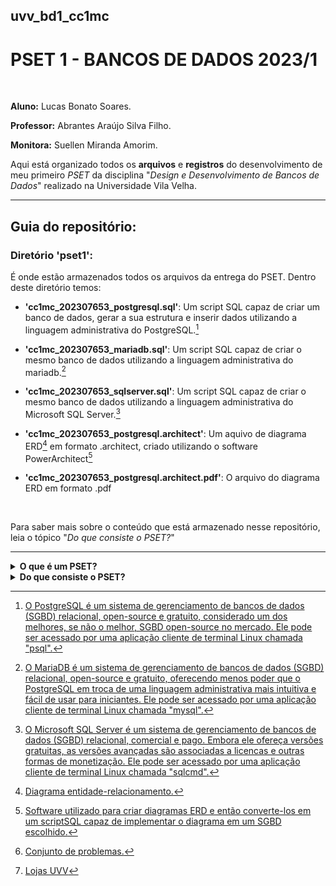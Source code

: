## uvv_bd1_cc1mc
# PSET 1 - BANCOS DE DADOS 2023/1

<br>


**Aluno:** Lucas Bonato Soares.

**Professor:** Abrantes Araújo Silva Filho.

**Monitora:** Suellen Miranda Amorim.

Aqui está organizado todos os **arquivos** e **registros** do desenvolvimento de meu primeiro *PSET* da disciplina "*Design e Desenvolvimento de Bancos de Dados*" realizado na Universidade Vila Velha. 

<hr>
  
## Guia do repositório:

### Diretório 'pset1':  
É onde estão armazenados todos os arquivos da entrega do PSET. Dentro deste diretório temos:

* **'cc1mc_202307653_postgresql.sql'**: Um script SQL capaz de criar um banco de dados, gerar a sua estrutura e inserir dados utilizando a linguagem administrativa do PostgreSQL.[^1]

* **'cc1mc_202307653_mariadb.sql'**: Um script SQL capaz de criar o mesmo banco de dados utilizando a linguagem administrativa do mariadb.[^2]

* **'cc1mc_202307653_sqlserver.sql'**: Um script SQL capaz de criar o mesmo banco de dados utilizando a linguagem administrativa do Microsoft SQL Server.[^3] 

* **'cc1mc_202307653_postgresql.architect'**: Um aquivo de diagrama ERD[^4] em formato .architect, criado utilizando o software PowerArchitect[^5]
 
* **'cc1mc_202307653_postgresql.architect.pdf'**: O arquivo do diagrama ERD em formato .pdf

<br>

Para saber mais sobre o conteúdo que está armazenado nesse repositório, leia o tópico "*Do que consiste o PSET?*"

<hr>

<details>
<summary>
  <b>O que é um PSET?</b>
 </summary>

Um PSET, ou _Problem set_[^6], é uma prática utilizada no ensino onde o aluno deve resolver uma série de problemas com uma única solução completa. Eles são amplamente utilizados nas áreas de exatas e ciências da natureza para auxiliar na fixação do conteúdo. 
  
Ao invés de apenas um ou poucos problemas isolados serem apresentados para o aluno em diversas atividades de prazo curto, apresenta-se um conjunto complexo e intercalado de problemas relacionados entre si em uma atividade única que possui um prazo maior. Isso estimula o desenvolvimento de soluções mais sofisticadas e demanda que o aluno não apenas entenda o conteúdo mas consiga visualizar uma situação-problema panoramica e ir aplicando o que aprendeu para soluciona-la.

</details>


<details>
<summary> 
<b>Do que consiste o PSET?</b>
</summary>

O PSET consiste em uma série de atividades de conhecimento teórico e prático acerca de bancos de dados.
  
Ele será dividido em duas partes: **Questões discursivas** e **Implementação de BD no PostgreSQL**.
  
As questões discursivas são manuscritas - apenas a segunda parte do PSET será armazenada aqui.
  
![Imagem ilustrativa da visão geral do PSET 1](https://cdn.discordapp.com/attachments/799851247410479155/1107054462956212375/image.png)

* Temos como base um diagrama ERD de um banco de dados chamado "Lojas UVV".[^7]
* Deve-se criar um script SQL que criará o banco de dados representado pelo ERD, preservando as entidades e relacionamentos do diagrama.
* Este script deve gerar todas as tabelas, colunas, constraints, chaves e comentários do banco de dados em uma sequência lógica comentada. 
* O desenvolvimento desse banco de dados deve ocorrer utilizando o _PostgreSQL_ por meio da aplicação cliente de terminal Linux "psql".
* Também deve-se criar uma réplica do diagrama ERD utilizando o aplicativo de interface gráfica "Power Architect".
* _Opcionalmente_, o aluno também pode tentar fazer a implementação utilizando o _MariaDB_ por meio da aplicação cliente "mysql" e o _Microsoft SQL Server_ por meio da aplicação cliente "sqlcmd".
</details>



[^1]: [O PostgreSQL é um sistema de gerenciamento de bancos de dados (SGBD) relacional, open-source e gratuito, considerado um dos melhores, se não o melhor, SGBD open-source no mercado. Ele pode ser acessado por uma aplicação cliente de terminal Linux chamada "psql".](https://www.postgresql.org/)
[^2]: [O MariaDB é um sistema de gerenciamento de bancos de dados (SGBD) relacional, open-source e gratuito, oferecendo menos poder que o PostgreSQL em troca de uma linguagem administrativa mais intuitiva e fácil de usar para iniciantes. Ele pode ser acessado por uma aplicação cliente de terminal Linux chamada "mysql".](https://mariadb.org)
[^3]: [O Microsoft SQL Server é um sistema de gerenciamento de bancos de dados (SGBD) relacional, comercial e pago. Embora ele ofereça versões gratuitas, as versões avançadas são associadas a licencas e outras formas de monetização. Ele pode ser acessado por uma aplicação cliente de terminal Linux chamada "sqlcmd".](https://www.microsoft.com/pt-br/sql-server/)
[^4]: [Diagrama entidade-relacionamento.](https://pt.wikipedia.org/wiki/Modelo_entidade_relacionamento)
[^5]: [Software utilizado para criar diagramas ERD e então converte-los em um scriptSQL capaz de implementar o diagrama em um SGBD escolhido.](https://bestofbi.com/products/sql-power-architect-data-modeling/)
[^6]: [Conjunto de problemas.](https://en.wikipedia.org/wiki/Problem_set) 
[^7]: [Lojas UVV](https://cdn.discordapp.com/attachments/799851247410479155/1107054756087738478/lojas-uvv.png)
